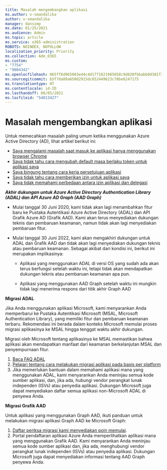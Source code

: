```yaml
---
title: Masalah mengembangkan aplikasi
ms.author: v-smandalika
author: v-smandalika
manager: dansimp
ms.date: 01/25/2021
ms.audience: Admin
ms.topic: article
ms.service: o365-administration
ROBOTS: NOINDEX, NOFOLLOW
localization_priority: Priority
ms.collection: Adm_O365
ms.custom:
- "7754"
- "9004342"
ms.openlocfilehash: 065ff6d965063e44c4d1771821985058c9d020fbbabb0d381f30b6a11132c4ee
ms.sourcegitcommit: b5f7da89a650d2915dc652449623c78be6247175
ms.translationtype: HT
ms.contentlocale: id-ID
ms.lasthandoff: 08/05/2021
ms.locfileid: "54013427"
---
```

# <a name="issues-developing-applications"></a>Masalah mengembangkan aplikasi

Untuk memecahkan masalah paling umum ketika menggunakan Azure Active Directory (AD), lihat artikel berikut ini:

- [Saya mengalami masalah saat masuk ke aplikasi hanya menggunakan browser Chrome](https://docs.microsoft.com/office365/troubleshoot/miscellaneous/chrome-behavior-affects-applications) 
- [Saya tidak tahu cara mengubah default masa berlaku token untuk aplikasi saya](https://docs.microsoft.com/azure/active-directory/develop/registration-config-change-token-lifetime-how-to) 
- [Saya bingung tentang cara kerja persetujuan aplikasi](https://docs.microsoft.com/azure/active-directory/application-dev-consent-framework) 
- [Saya tidak tahu cara memberikan izin untuk aplikasi saya](https://docs.microsoft.com/azure/active-directory/manage-apps/configure-user-consent) 
- [Saya tidak memahami perbedaan antara izin aplikasi dan delegasi](https://docs.microsoft.com/azure/active-directory/develop/delegated-and-app-perms)

***Akhir dukungan untuk Azure Active Directory Authentication Library (ADAL) dan API Azure AD Graph (AAD Graph)***

- Mulai tanggal 30 Juni 2020, kami tidak akan lagi menambahkan fitur baru ke Pustaka Autentikasi Azure Active Directory (ADAL) dan API Grafik Azure AD (Grafik AAD). Kami akan terus menyediakan dukungan teknis dan pembaruan keamanan, namun tidak akan lagi menyediakan pembaruan fitur.

- Mulai tanggal 30 Juni 2022, kami akan mengakhiri dukungan untuk ADAL dan Grafik AAD dan tidak akan lagi menyediakan dukungan teknis atau pembaruan keamanan. Sebagai akibat dari kondisi ini, berikut ini merupakan implikasinya:

    - Aplikasi yang menggunakan ADAL di versi OS yang sudah ada akan terus berfungsi setelah waktu ini, tetapi tidak akan mendapatkan dukungan teknis atau pembaruan keamanan apa pun.

    - Aplikasi yang menggunakan AAD Graph setelah waktu ini mungkin tidak lagi menerima respons dari titik akhir Graph AAD

**Migrasi ADAL**

Jika Anda menggunakan aplikasi Microsoft, kami menyarankan Anda memperbarui ke Pustaka Autentikasi Microsoft (MSAL, Microsoft Authentication Library), yang memiliki fitur dan pembaruan keamanan terbaru. Rekomendasi ini berada dalam konteks Microsoft memulai proses migrasi aplikasinya ke MSAL hingga tenggat waktu akhir dukungan. 

Migrasi oleh Microsoft tentang aplikasinya ke MSAL memastikan bahwa aplikasi akan mendapatkan manfaat dari keamanan berkelanjutan MSAL dan penyempurnaan fitur.

1. [Baca FAQ ADAL](https://docs.microsoft.com/azure/active-directory/develop/msal-migration#frequently-asked-questions-faq) 
2. [Pelajari tentang cara melakukan migrasi aplikasi pada basis per platform](https://docs.microsoft.com/azure/active-directory/develop/msal-migration#frequently-asked-questions-faq) 
3. Jika memerlukan bantuan dalam memahami aplikasi mana yang menggunakan ADAL, kami menyarankan Anda meninjau semua kode sumber aplikasi, dan, jika ada, hubungi vendor perangkat lunak independen (ISVs) atau penyedia aplikasi. Dukungan Microsoft juga dapat menyediakan daftar semua aplikasi non-Microsoft ADAL di penyewa Anda.

**Migrasi Grafik AAD**

Untuk aplikasi yang menggunakan Graph AAD, ikuti panduan untuk melakukan migrasi aplikasi Graph AAD ke Microsoft Graph:

1. [Daftar periksa migrasi kami menyediakan poin memulai](https://docs.microsoft.com/graph/migrate-azure-ad-graph-planning-checklist). 
2. Portal pendaftaran aplikasi Azure Anda memperlihatkan aplikasi mana yang menggunakan Grafik AAD. Kami menyarankan Anda meninjau semua kode sumber aplikasi dan, jika ada, menghubungi vendor perangkat lunak independen (ISVs) atau penyedia aplikasi. Dukungan Microsoft juga dapat menyediakan informasi tentang AAD Graph penyewa Anda.







